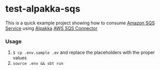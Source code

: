 # test-alpakka-sqs

This is a quick example project showing how to consume [Amazon SQS Service](https://aws.amazon.com/sqs/) 
using [Alpakka](https://github.com/akka/alpakka) [AWS SQS Connector](https://developer.lightbend.com/docs/alpakka/current/sqs.html)


### Usage

1. `$ cp .env.sample .ev` and replace the placeholders with the proper values
1. `source .env && sbt run`
